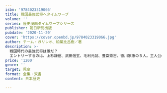 ```yaml
---
isbn: '9784023319066'
title: 戦国最強武将へタイムワープ
volume: ''
series: 歴史漫画タイムワープシリーズ
publisher: 朝日新聞出版
pubdate: '2020-11-20'
cover: 'https://cover.openbd.jp/9784023319066.jpg'
author: チーム・ガリレオ、柏葉比呂樹／著
description: >-
  戦国時代の最強武将は誰だ？
  エントリーするのは、上杉謙信、武田信玄、毛利元就、豊臣秀吉、徳川家康の５人。主人公の少年たちが時空をめぐって、一番強い武将探しをする！「川中島の戦い」など、戦国時代の戦いについても詳しくなれる。
price: '1200'
genre: ''
target: 児童
format: 全集・双書
content: 日本歴史

---
```


